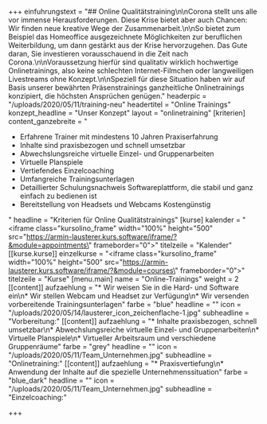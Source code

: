 +++
einfuhrungstext = "## Online Qualitätstraining\n\nCorona stellt uns alle vor immense Herausforderungen. Diese Krise bietet aber auch Chancen: Wir finden neue kreative Wege der Zusammenarbeit.\n\nSo bietet zum Beispiel das Homeoffice ausgezeichnete Möglichkeiten zur beruflichen Weiterbildung, um dann gestärkt aus der Krise hervorzugehen. Das Gute daran, Sie investieren vorausschauend in die Zeit nach Corona.\n\nVoraussetzung hierfür sind qualitativ wirklich hochwertige Onlinetrainings, also keine schlechten Internet-Filmchen oder langweiligen Livestreams ohne Konzept.\n\nSpeziell für diese Situation haben wir auf Basis unserer bewährten Präsenstrainings ganzheitliche Onlinetrainings konzipiert, die höchsten Ansprüchen genügen."
headerpic = "/uploads/2020/05/11/training-neu"
headertitel = "Online Trainings"
konzept_headline = "Unser Konzept"
layout = "onlinetraining"
[kriterien]
content_ganzebreite = "<ul><li>Erfahrene Trainer mit mindestens 10 Jahren Praxiserfahrung</li><li>Inhalte sind praxisbezogen und schnell umsetzbar</li><li>Abwechslungsreiche virtuelle Einzel- und Gruppenarbeiten</li><li>Virtuelle Planspiele</li><li>Vertiefendes Einzelcoaching</li><li>Umfangreiche Trainingsunterlagen</li><li>Detaillierter Schulungsnachweis Softwareplattform, die stabil und ganz einfach zu bedienen ist</li><li>Bereitstellung von Headsets und Webcams Kostengünstig</li></ul>"
headline = "Kriterien für Online Qualitätstrainings"
[kurse]
kalender = "<iframe class=\"kursolino_frame\" width=\"100%\" height=\"500\" src=\"https://armin-lausterer.kurs.software/iframe/?&module=appointments\" frameborder=\"0\"></iframe>"
titelzeile = "Kalender"
[[kurse.kurse]]
einzelkurse = "<iframe class=\"kursolino_frame\" width=\"100%\" height=\"500\" src=\"https://armin-lausterer.kurs.software/iframe/?&module=courses\" frameborder=\"0\"></iframe>"
titelzeile = "Kurse"
[menu.main]
name = "Online-Trainings"
weight = 2
[[content]]
aufzaehlung = "* Wir weisen Sie in die Hard- und Software ein\n* Wir stellen Webcam und Headset zur Verfügung\n* Wir versenden vorbereitende Trainingsunterlagen"
farbe = "blue"
headline = ""
icon = "/uploads/2020/05/14/lausterer_icon_zeichenflache-1.jpg"
subheadline = "Vorbereitung:"
[[content]]
aufzaehlung = "* Inhalte praxisbezogen, schnell umsetzbar\n* Abwechslungsreiche virtuelle Einzel- und Gruppenarbeiten\n* Virtuelle Planspiele\n* Virtueller Arbeitsraum und verschiedene Gruppenräume"
farbe = "grey"
headline = ""
icon = "/uploads/2020/05/11/Team_Unternehmen.jpg"
subheadline = "Onlinetraining:"
[[content]]
aufzaehlung = "* Praxisvertiefung\n* Anwendung der Inhalte auf die spezielle Unternehmenssituation"
farbe = "blue_dark"
headline = ""
icon = "/uploads/2020/05/11/Team_Unternehmen.jpg"
subheadline = "Einzelcoaching:"

+++
